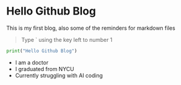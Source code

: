 # Hello Github Blog

This is my first blog, also some of the reminders for markdown files

> Type ` using the key left to number 1

```python
print("Hello Github Blog")
```

- I am a doctor
- I graduated from NYCU
- Currently struggling with AI coding
